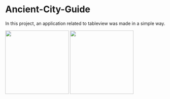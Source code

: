 # Ancient-City-Guide
In this project, an application related to tableview was made in a simple way.




<img src="https://user-images.githubusercontent.com/72145206/149520795-6ab97e5d-4fc6-4e60-9f34-b20b80a02fd7.png" width="200"> <img src="https://user-images.githubusercontent.com/72145206/149520806-64161788-4ffa-471d-b58c-e0fc38c24241.png" width="200">
